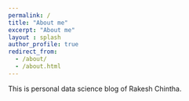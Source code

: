 ```yaml
---
permalink: /
title: "About me"
excerpt: "About me"
layout : splash
author_profile: true
redirect_from: 
  - /about/
  - /about.html
---
```


This is personal data science blog of Rakesh Chintha.
